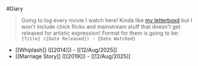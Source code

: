 #Diary 
> Going to log every movie I watch here! Kinda like [my letterboxd](https://letterboxd.com/arashmofficial/) but I won't include chick flicks and mainstream stuff that doesn't get released for artistic expression!
> Format for them is going to be: `{Title} ({Date Released}) - {Date Watched}`

- [[Whiplash]] ([[2014]]) - [[12/Aug/2025]]
- [[Marriage Story]] ([[2019]]) - [[!2/Aug/2025]]